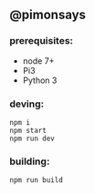 ## @pimonsays

### prerequisites:

- node 7+
- Pi3 
- Python 3

### deving:

    npm i
    npm start
    npm run dev 
    
### building:
    
    npm run build